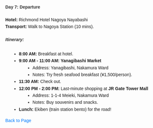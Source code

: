 <html>
<head>
    <title>Day 7</title>
    <style>
        body {
            font-family: Arial, sans-serif;
            line-height: 1.6;
            margin: 20px;
        }
        h4, h5 {
            color: #333;
        }
        ul {
            list-style-type: disc;
            margin-left: 20px;
        }
        a {
            color: #007BFF;
            text-decoration: none;
        }
        a:hover {
            text-decoration: underline;
        }
    </style>
</head>
<body>
    <div>
        <h4><strong>Day 7: Departure</strong></h4> 
        <p><strong>Hotel:</strong> Richmond Hotel Nagoya Nayabashi<br>
        <strong>Transport:</strong> Walk to Nagoya Station (10 mins).</p>
        <h5>Itinerary:</h5>
        <ul>
            <li><strong>8:00 AM:</strong> Breakfast at hotel.</li>        
            <li><strong>9:00 AM - 11:00 AM:</strong> <strong>Yanagibashi Market</strong>
                <ul>
                    <li>Address: Yanagibashi, Nakamura Ward</li>
                    <li>Notes: Try fresh seafood breakfast (¥1,500/person).</li>
                </ul>
            </li>
            <li><strong>11:30 AM:</strong> Check out.</li>
            <li><strong>12:00 PM - 2:00 PM:</strong> Last-minute shopping at <strong>JR Gate Tower Mall</strong>
                <ul>
                    <li>Address: 1-1-4 Meieki, Nakamura Ward</li>
                    <li>Notes: Buy souvenirs and snacks.</li>
                </ul>
            </li>
            <li><strong>Lunch:</strong> Ekiben (train station bento) for the road!</li>
        </ul>
        <p><a href="https://inducedcandle172.github.io/inducedcandle172">Back to Page</a></p>
    </div>
</body>
</html>